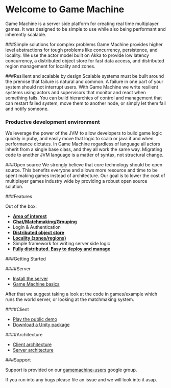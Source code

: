 # Welcome to Game Machine

Game Machine is a server side platform for creating real time multiplayer games.  It was designed to be simple
to use while also being performant and inherently scalable.

###Simple solutions for complex problems
Game Machine provides higher level abstractions for tough problems like concurrency, persistence, and locality.  We use the actor model built on Akka to provide low latency concurrency, a distributed object store for fast data access, and distributed region management for locality and zones.

###Resilient and scalable by design
Scalable systems must be built around the premise that failure is natural and common.  A failure in one part of your system should not interrupt users.  With Game Machine we write resilient systems using actors and supervisors that monitor and react when something fails.  You can build hierarchies of control and management that can restart failed system, move them to another node, or simply let them fail and notify someone.

### Productve development environment
We leverage the power of the JVM to allow developers to build game logic quickly in jruby, and easily move that logic to scala or java if and when performance dictates. In Game Machine regardless of language all actors inherit from a single base class, and they all work the same way.  Migrating code to another JVM language is a matter of syntax, not structural change.

###Open source
We strongly believe that core technology should be open source.  This benefits everyone and allows more resource and time to be spent making games instead of architecture.  Our goal is to lower the cost of multiplayer games industry wide by providing a robust open source solution.

###Features

Out of the box:

* **[Area of interest](https://github.com/gamemachine/gamemachine/wiki/Area-of-Interest)**
* **[Chat/Matchmaking/Grouping](https://github.com/gamemachine/gamemachine/wiki/Matchmaking-&-Teams)**
* Login & Authentication
* **[Distributed object store](https://github.com/gamemachine/gamemachine/wiki/Object-database-archtiecture)**
* **[Locality (zones/regions)](https://github.com/gamemachine/gamemachine/wiki/Region-servers)**
* Simple framework for writing server side logic
* **[Fully distributed.  Easy to deploy and manage](https://github.com/gamemachine/gamemachine/wiki/Game-Machine-Cluster)**


###Getting Started


####Server
* [Install the server](https://github.com/gamemachine/gamemachine/wiki/Installation)
* [Game Machine basics](https://github.com/gamemachine/gamemachine/wiki/Game-Machine-basics)

After that we suggest taking a look at the code in games/example which runs the world server, or looking at the matchmaking system.

####Client

* [Play the public demo](https://github.com/gamemachine/gamemachine/wiki/Game-Machine-public-demo)
* [Download a Unity package](https://github.com/gamemachine/gamemachine/wiki/Unity-packages)



####Architecture

* [Client architecture](https://github.com/gamemachine/gamemachine/wiki/Client-Architecture)
* [Server architecture](https://github.com/gamemachine/gamemachine/wiki/Server-architecture) 
 
###Support

Support is provided on our [gamemachine-users](https://groups.google.com/forum/#!forum/gamemachine-users) google group.

If you run into any bugs please file an issue and we will look into it asap.

